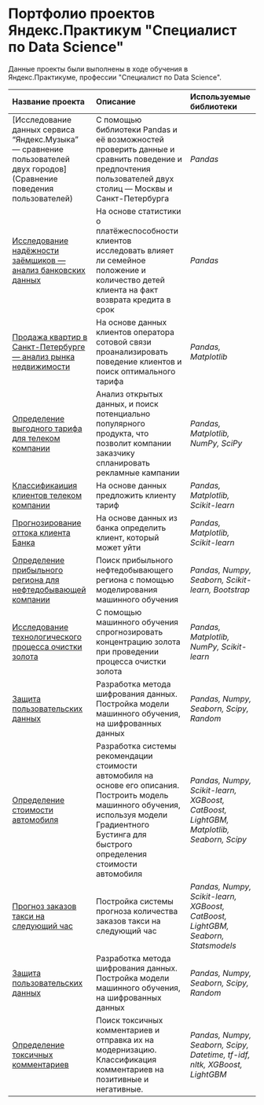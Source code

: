 # Портфолио проектов Яндекс.Практикум "Специалист по Data Science"


Данные проекты были выполнены в ходе обучения в Яндекс.Практикуме, профессии "Специалист по Data Science".

| Название проекта | Описание | Используемые библиотеки | 
| :---------------------- | :---------------------- | :---------------------- |
| [Исследование данных сервиса “Яндекс.Музыка” — сравнение пользователей двух городов](Сравнение поведения пользователей) | С помощью библиотеки Pandas и её возможностей проверить данные и сравнить поведение и предпочтения пользователей двух столиц — Москвы и Санкт-Петербурга| *Pandas*|
| [Исследование надёжности заёмщиков — анализ банковских данных](game_success_analysis) | На основе статистики о платёжеспособности клиентов исследовать влияет ли семейное положение и количество детей клиента на факт возврата кредита в срок| *Pandas*|
| [Продажа квартир в Санкт-Петербурге — анализ рынка недвижимости](game_success_analysis) | На основе данных клиентов оператора сотовой связи проанализировать поведение клиентов и поиск оптимального тарифа| *Pandas, Matplotlib*|
| [Определение выгодного тарифа для телеком компании](game_success_analysis) | Анализ открытых данных, и поиск потенциально популярного продукта, что позволит компании заказчику спланировать рекламные кампании| *Pandas, Matplotlib, NumPy, SciPy*|
| [Классификаиция клиентов телеком компании](game_success_analysis) | На основе данных предложить клиенту тариф| *Pandas, Matplotlib, Scikit-learn*|
| [Прогнозирование оттока клиента Банка](game_success_analysis) | На основе данных из банка определить клиент, который может уйти| *Pandas, Matplotlib, Scikit-learn*|
| [Определение прибыльного региона для нефтедобывающей компании](oil_extraction) | Поиск прибыльного нефтедобывающего региона с помощью моделирования машинного обучения | *Pandas, Numpy, Seaborn, Scikit-learn, Bootstrap* |
| [Исследование технологического процесса очистки золота](oil_extraction) | С помощью машинного обучения спрогнозировать концентрацию золота при проведении процесса очистки золота | *Pandas, Matplotlib, NumPy, Scikit-learn* |
| [Защита пользовательских данных](insurance) | Разработка метода шифрования данных. Постройка модели машинного обучения, на шифрованных данных | *Pandas, Numpy, Seaborn, Scipy, Random* |
| [Определение стоимости автомобиля](determining_car_price) | Разработка системы рекомендации стоимости автомобиля на основе его описания. Построить модель машинного обучения, используя модели Градиентного Бустинга для быстрого определения стоимости автомобиля | *Pandas, Numpy, Scikit-learn, XGBoost, CatBoost, LightGBM, Matplotlib, Seaborn, Scipy* |
| [Прогноз заказов такси на следующий час](taxi_orders) | Постройка системы прогноза количества заказов такси на следующий час | *Pandas, Numpy, Scikit-learn, XGBoost, CatBoost, LightGBM, Seaborn, Statsmodels* |
| [Защита пользовательских данных](insurance) | Разработка метода шифрования данных. Постройка модели машинного обучения, на шифрованных данных | *Pandas, Numpy, Seaborn, Scipy, Random* |
| [Определение токсичных комментариев](nlp_toxic_comments) | Поиск токсичных комментариев и отправка их на модернизацию. Классификация комментариев на позитивные и негативные. | *Pandas, Numpy, Seaborn, Scipy, Datetime, tf-idf, nltk, XGBoost, LightGBM* | 
